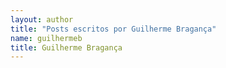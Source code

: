 ```yaml
---
layout: author
title: "Posts escritos por Guilherme Bragança"
name: guilhermeb
title: Guilherme Bragança
---
```

